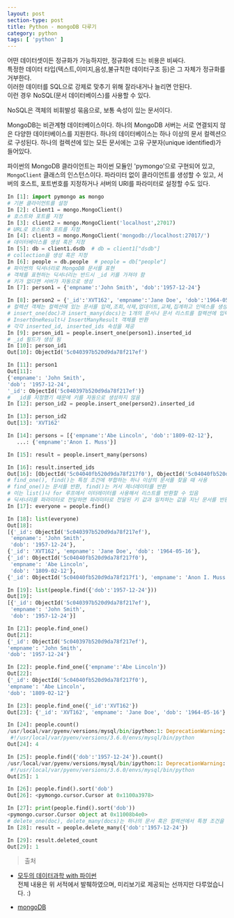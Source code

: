 ```yaml
---
layout: post
section-type: post
title: Python - mongoDB 다루기
category: python
tags: [ 'python' ]
---
```


어떤 데이터셋이든 정규화가 가능하지만, 정규화에 드는 비용은 비싸다.  
특정한 데이터 타입(텍스트,이미지,음성,불규칙한 데이터구조 등)은 그 자체가 정규화를 거부한다.  
이러한 데이터를 SQL으로 강제로 맞추기 위해 잘라내거나 늘리면 안된다.  
이런 경우 NoSQL(문서 데이터베이스)를 사용할 수 있다.

NoSQL은 객체의 비휘발성 묶음으로, 보통 속성이 있는 문서이다.

MongoDB는 비관계형 데이터베이스이다. 하나의 MongoDB 서버는 서로 연결되지 않은 다양한 데이터베이스를 지원한다. 하나의 데이터베이스는 하나 이상의 문서 컬렉션으로 구성된다. 하나의 컬렉션에 있는 모든 문서에는 고유 구분자(unique identified)가 들어있다.  

파이썬의 MongoDB 클라이언트는 파이썬 모듈인 'pymongo'으로 구현되어 있고, `MongoClient` 클래스의 인스턴스이다. 파라미터 없이 클라이언트를 생성할 수 있고, 서버의 호스트, 포트번호를 지정하거나 서버의 URI를 파라미터로 설정할 수도 있다.

```python
In [1]: import pymongo as mongo
# 기본 클라이언트를 설정
In [2]: client1 = mongo.MongoClient()
# 호스트와 포트를 지정
In [3]: client2 = mongo.MongoClient('localhost',27017)
# URL로 호스트와 포트를 지정
In [4]: client3 = mongo.MongoClient('mongodb://localhost:27017/')
# 데이터베이스를 생성 혹은 지정
In [5]: db = client1.dsdb  # db = client1["dsdb"]
# collection을 생성 혹은 지정
In [6]: people = db.people  # people = db["people"]
# 파이썬의 딕셔너리로 MongoDB 문서를 표현
# 객체를 표현하는 딕셔너리는 반드시 _id 키를 가져야 함
# 키가 없다면 서버가 자동으로 생성
In [7]: person1 = {'empname':'John Smith', 'dob':'1957-12-24'}

In [8]: person2 = {'_id':'XVT162', 'empname':'Jane Doe', 'dob':'1964-05-16'}
# 컬렉션 객체는 컬렉션에 있는 문서를 입력,조회,삭제,업데이트,교체,집계하고 인덱스를 생성하는 함수들을 제공
# insert_one(doc)과 insert_many(docs)는 1개의 문서나 문서 리스트를 컬렉션에 입력
# InsertOneResult나 InsertManyResult 객체를 반환
# 각각 inserted_id, inserted_ids 속성을 제공
In [9]: person_id1 = people.insert_one(person1).inserted_id
# _id 필드가 생성 됨
In [10]: person_id1
Out[10]: ObjectId('5c040397b520d9da78f217ef')

In [11]: person1
Out[11]:
{'empname': 'John Smith',
'dob': '1957-12-24',
'_id': ObjectId('5c040397b520d9da78f217ef')}
#  _id를 지정했기 때문에 키를 자동으로 생성하지 않음
In [12]: person_id2 = people.insert_one(person2).inserted_id

In [13]: person_id2
Out[13]: 'XVT162'

In [14]: persons = [{'empname':'Abe Lincoln', 'dob':'1809-02-12'},
   ...: {'empname':'Anon I. Muss'}]

In [15]: result = people.insert_many(persons)

In [16]: result.inserted_ids
Out[16]: [ObjectId('5c04040fb520d9da78f217f0'), ObjectId('5c04040fb520d9da78f217f1')]
# find_one(), find()는 특정 조건에 부합하는 하나 이상의 문서를 찾을 때 사용
# find_one()는 문서를 반환, find()는 커서 제너레이터를 반환
# 이는 list()나 for 루프에서 이터레이터를 사용해서 리스트를 반환할 수 있음
# 딕셔너리를 파라미터로 전달하면 파라미터로 전달된 키 값과 일치하는 값을 지닌 문서를 반환
In [17]: everyone = people.find()

In [18]: list(everyone)
Out[18]:
[{'_id': ObjectId('5c040397b520d9da78f217ef'),
 'empname': 'John Smith',
 'dob': '1957-12-24'},
{'_id': 'XVT162', 'empname': 'Jane Doe', 'dob': '1964-05-16'},
{'_id': ObjectId('5c04040fb520d9da78f217f0'),
 'empname': 'Abe Lincoln',
 'dob': '1809-02-12'},
{'_id': ObjectId('5c04040fb520d9da78f217f1'), 'empname': 'Anon I. Muss'}]

In [19]: list(people.find({'dob':'1957-12-24'}))
Out[19]:
[{'_id': ObjectId('5c040397b520d9da78f217ef'),
 'empname': 'John Smith',
 'dob': '1957-12-24'}]

In [21]: people.find_one()
Out[21]:
{'_id': ObjectId('5c040397b520d9da78f217ef'),
'empname': 'John Smith',
'dob': '1957-12-24'}

In [22]: people.find_one({'empname':'Abe Lincoln'})
Out[22]:
{'_id': ObjectId('5c04040fb520d9da78f217f0'),
'empname': 'Abe Lincoln',
'dob': '1809-02-12'}

In [23]: people.find_one({'_id':'XVT162'})
Out[23]: {'_id': 'XVT162', 'empname': 'Jane Doe', 'dob': '1964-05-16'}

In [24]: people.count()
/usr/local/var/pyenv/versions/mysql/bin/ipython:1: DeprecationWarning: count is deprecated. Use estimated_document_count or count_documents instead. Please note that $where must be replaced by $expr, $near must be replaced by $geoWithin with $center, and $nearSphere must be replaced by $geoWithin with $centerSphere
 #!/usr/local/var/pyenv/versions/3.6.0/envs/mysql/bin/python
Out[24]: 4

In [25]: people.find({'dob':'1957-12-24'}).count()
/usr/local/var/pyenv/versions/mysql/bin/ipython:1: DeprecationWarning: count is deprecated. Use Collection.count_documents instead.
 #!/usr/local/var/pyenv/versions/3.6.0/envs/mysql/bin/python
Out[25]: 1

In [26]: people.find().sort('dob')
Out[26]: <pymongo.cursor.Cursor at 0x1100a3978>

In [27]: print(people.find().sort('dob'))
<pymongo.cursor.Cursor object at 0x11008b4e0>
# delete_one(doc), delete_many(docs)는 하나의 문서 혹은 컬렉션에서 특졍 조건을 만족하는 문서를 삭제
In [28]: result = people.delete_many({'dob':'1957-12-24'})

In [29]: result.deleted_count
Out[29]: 1
```

> 출처  
- [모두의 데이터과학 with 파이썬](https://www.kyobobook.co.kr/product/detailViewKor.laf?mallGb=KOR&ejkGb=KOR&barcode=9791160502152&orderClick=JAj)  
전체 내용은 위 서적에서 발췌하였으며, 미리보기로 제공되는 선까지만 다루었습니다. :)  

- [mongoDB](https://docs.mongodb.com/manual/tutorial/install-mongodb-on-os-x/)
